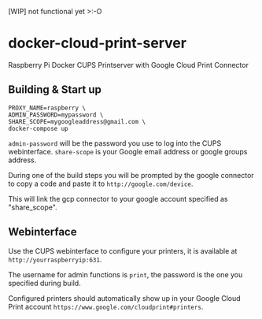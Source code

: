 [WIP] not functional yet >:-O

# docker-cloud-print-server
Raspberry Pi Docker CUPS Printserver with Google Cloud Print Connector

## Building & Start up

    PROXY_NAME=raspberry \
    ADMIN_PASSWORD=mypassword \
    SHARE_SCOPE=mygoogleaddress@gmail.com \
    docker-compose up
    
`admin-password` will be the password you use to log into the CUPS webinterface. `share-scope` is your Google email address or google groups address.

During one of the build steps you will be prompted by the google connector to copy a code and paste it to `http://google.com/device`.

This will link the gcp connector to your google account specified as "share_scope".

## Webinterface

Use the CUPS webinterface to configure your printers, it is available at `http://yourraspberryip:631`.
    
The username for admin functions is `print`, the password is the one you specified during build.

Configured printers should automatically show up in your Google Cloud Print account `https://www.google.com/cloudprint#printers`.
